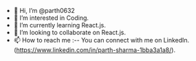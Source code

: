 - 👋 Hi, I’m @parth0632
- 👀 I’m interested in Coding.
- 🌱 I’m currently learning React.js.
- 💞️ I’m looking to collaborate on React.js.
- 📫 How to reach me :-- You can connect with me on LinkedIn. (https://www.linkedin.com/in/parth-sharma-1bba3a1a8/).
